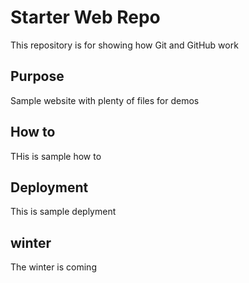 # Starter Web Repo

This repository is for showing how Git and GitHub work

## Purpose

Sample website with plenty of files for demos

## How to
THis is sample how to  

## Deployment
This is sample deplyment
## winter
The winter is coming